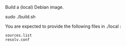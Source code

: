 Build a (local) Debian image.

  sudo ./build.sh

You are expected to provide the following files in ./local :

    sources.list
    resolv.conf
